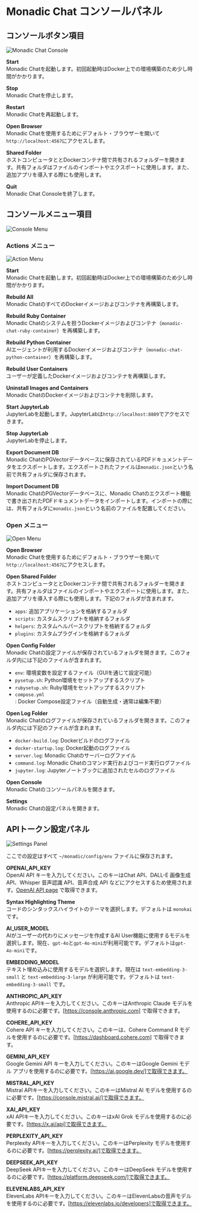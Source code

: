 # Monadic Chat コンソールパネル

## コンソールボタン項目

![Monadic Chat Console](./assets/images/monadic-chat-console.png ':size=700')

**Start** <br />
Monadic Chatを起動します。初回起動時はDocker上での環境構築のため少し時間がかかります。

**Stop** <br />
Monadic Chatを停止します。

**Restart** <br />
Monadic Chatを再起動します。

**Open Browser** <br />
Monadic Chatを使用するためにデフォルト・ブラウザーを開いて`http://localhost:4567`にアクセスします。

**Shared Folder** <br />
ホストコンピュータととDockerコンテナ間で共有されるフォルダーを開きます。共有フォルダはファイルのインポートやエクスポートに使用します。また、追加アプリを導入する際にも使用します。

**Quit**<br />
Monadic Chat Consoleを終了します。

## コンソールメニュー項目

![Console Menu](./assets/images/console-menu.png ':size=300')

### Actions メニュー

![Action Menu](./assets/images/action-menu.png ':size=150')

**Start** <br />
Monadic Chatを起動します。初回起動時はDocker上での環境構築のため少し時間がかかります。

**Rebuild All** <br />
Monadic ChatのすべてのDockerイメージおよびコンテナを再構築します。

**Rebuild Ruby Container** <br />
Monadic Chatのシステムを担うDockerイメージおよびコンテナ（`monadic-chat-ruby-container`）を再構築します。

**Rebuild Python Container** <br />
AIエージェントが利用するDockerイメージおよびコンテナ（`monadic-chat-python-container`）を再構築します。

**Rebuild User Containers** <br />
ユーザーが定義したDockerイメージおよびコンテナを再構築します。

**Uninstall Images and Containers** <br />
Monadic ChatのDockerイメージおよびコンテナを削除します。

**Start JupyterLab** <br />
JupyterLabを起動します。JupyterLabは`http://localhost:8889`でアクセスできます。

**Stop JupyterLab** <br />
JupyterLabを停止します。

**Export Document DB** <br />
Monadic ChatのPGVectorデータベースに保存されているPDFドキュメントデータをエクスポートします。エクスポートされたファイルは`monadic.json`という名前で共有フォルダに保存されます。

**Import Document DB** <br />
Monadic ChatのPGVectorデータベースに、Monadic Chatのエクスポート機能で書き出されたPDFドキュメントデータをインポートします。インポートの際には、共有フォルダに`monadic.json`という名前のファイルを配置してください。

### Open メニュー

![Open Menu](./assets/images/open-menu.png ':size=190')

**Open Browser** <br />
Monadic Chatを使用するためにデフォルト・ブラウザーを開いて`http://localhost:4567`にアクセスします。

**Open Shared Folder** <br />
ホストコンピュータととDockerコンテナ間で共有されるフォルダーを開きます。共有フォルダはファイルのインポートやエクスポートに使用します。また、追加アプリを導入する際にも使用します。下記のフォルダが含まれます。

- `apps`: 追加アプリケーションを格納するフォルダ
- `scripts`: カスタムスクリプトを格納するフォルダ
- `helpers`: カスタムヘルパースクリプトを格納するフォルダ
- `plugins`: カスタムプラグインを格納するフォルダ

**Open Config Folder** <br />
Monadic Chatの設定ファイルが保存されているフォルダを開きます。このフォルダ内には下記のファイルが含まれます。

- `env`: 環境変数を設定するファイル（GUIを通じて設定可能）
- `pysetup.sh`: Python環境をセットアップするスクリプト
- `rubysetup.sh`: Ruby環境をセットアップするスクリプト
- `compose.yml`: Docker Compose設定ファイル（自動生成・通常は編集不要）

**Open Log Folder** <br />
Monadic Chatのログファイルが保存されているフォルダを開きます。このフォルダ内には下記のファイルが含まれます。

- `docker-build.log`: Dockerビルドのログファイル
- `docker-startup.log`: Docker起動のログファイル
- `server.log`: Monadic Chatのサーバーログファイル
- `command.log`: Monadic Chatのコマンド実行およびコード実行ログファイル
- `jupyter.log`: Jupyterノートブックに追加されたセルのログファイル

**Open Console** <br />
Monadic Chatのコンソールパネルを開きます。

**Settings** <br />
Monadic Chatの設定パネルを開きます。

## APIトークン設定パネル

![Settings Panel](./assets/images/settings-panel.png ':size=600')

ここでの設定はすべて `~/monadic/config/env` ファイルに保存されます。

**OPENAI_API_KEY**<br />
OpenAI API キーを入力してください。このキーはChat API、DALL-E 画像生成 API、Whisper 音声認識 API、音声合成 API などにアクセスするため使用されます。[OpenAI API page](https://platform.openai.com/docs/guides/authentication) で取得できます。

**Syntax Highlighting Theme**<br />
コードのシンタックスハイライトのテーマを選択します。デフォルトは `monokai` です。

**AI_USER_MODEL**<br />
AIがユーザーの代わりにメッセージを作成するAI User機能に使用するモデルを選択します。現在、`gpt-4o`と`gpt-4o-mini`が利用可能です。デフォルトは`gpt-4o-mini`です。

**EMBEDDING_MODEL**<br />
テキスト埋め込みに使用するモデルを選択します。現在は `text-embedding-3-small` と `text-embedding-3-large` が利用可能です。デフォルトは `text-embedding-3-small` です。

**ANTHROPIC_API_KEY**<br />
Anthropic APIキーを入力してください。このキーはAnthropic Claude モデルを使用するのに必要です。[https://console.anthropic.com] で取得できます。

**COHERE_API_KEY**<br /> Cohere API キーを入力してください。このキーは、Cohere Command R モデルを使用するのに必要です。[https://dashboard.cohere.com] で取得できます。

**GEMINI_API_KEY**<br /> Google Gemini API キーを入力してください。このキーはGoogle Gemini モデル アプリを使用するのに必要です。[https://ai.google.dev/]で取得できます。

**MISTRAL_API_KEY**<br /> Mistral APIキーを入力してください。このキーはMistral AI モデルを使用するのに必要です。[https://console.mistral.ai/]で取得できます。

**XAI_API_KEY**<br /> xAI APIキーを入力してください。このキーはxAI Grok モデルを使用するのに必要です。[https://x.ai/api]で取得できます。

**PERPLEXITY_API_KEY**<br /> Perplexity APIキーを入力してください。このキーはPerplexity モデルを使用するのに必要です。[https://perplexity.ai/]で取得できます。

**DEEPSEEK_API_KEY**<br /> DeepSeek APIキーを入力してください。このキーはDeepSeek モデルを使用するのに必要です。[https://platform.deepseek.com/]で取得できます。

**ELEVENLABS_API_KEY**<br /> ElevenLabs APIキーを入力してください。このキーはElevenLabsの音声モデルを使用するのに必要です。[https://elevenlabs.io/developers]で取得できます。
